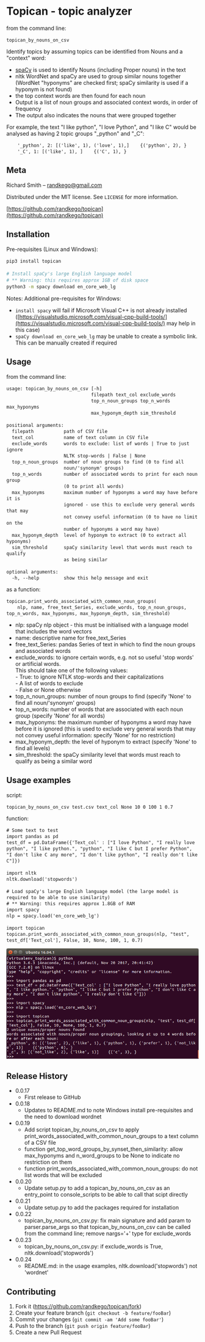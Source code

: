# Topican - topic analyzer

from  the command line:
```python3
topican_by_nouns_on_csv  
```
Identify topics by assuming topics can be identified from Nouns and a "context" word:  
- [spaCy](https://spacy.io/) is used to identify Nouns (including Proper nouns) in the text  
- nltk WordNet and spaCy are used to group similar nouns together (WordNet "hyponyms" are checked first; spaCy similarity is used if a hyponym is not found)  
- the top context words are then found for each noun  
- Output is a list of noun groups and associated context words, in order of frequency  
- The output also indicates the nouns that were grouped together

For example, the text "I like python", "I love Python", and "I like C" would be analysed as having 2 topic groups "_python" and "_C":
```python3
    '_python', 2: [('like', 1), ('love', 1),]    {('python', 2), }
    '_C', 1: [('like', 1), ]    {('C', 1), }
```

## Meta
Richard Smith – randkego@gmail.com

Distributed under the MIT license. See ``LICENSE`` for more information.

[https://github.com/randkego/topican](https://github.com/randkego/topican)

## Installation

Pre-requisites (Linux and Windows):

```sh
pip3 install topican

# Install spaCy's large English language model
# ** Warning: this requires approx 1GB of disk space
python3 -m spacy download en_core_web_lg

```

Notes: Additional pre-requisites for Windows:  
- ```install spacy``` will fail if Microsoft Visual C++ is not already installed 
([https://visualstudio.microsoft.com/visual-cpp-build-tools/](https://visualstudio.microsoft.com/visual-cpp-build-tools/) may help in this case)  
- ```spaCy download en_core_web_lg``` may be unable to create a symbolic link. This can be manually created if required


## Usage
from the command line:
```python3
usage: topican_by_nouns_on_csv [-h]
                               filepath text_col exclude_words
                               top_n_noun_groups top_n_words max_hyponyms
                               max_hyponym_depth sim_threshold

positional arguments:
  filepath           path of CSV file
  text_col           name of text column in CSV file
  exclude_words      words to exclude: list of words | True to just ignore
                     NLTK stop-words | False | None
  top_n_noun_groups  number of noun groups to find (0 to find all
                     noun/'synonym' groups)
  top_n_words        number of associated words to print for each noun group
                     (0 to print all words)
  max_hyponyms       maximum number of hyponyms a word may have before it is
                     ignored - use this to exclude very general words that may
                     not convey useful information (0 to have no limit on the
                     number of hyponyms a word may have)
  max_hyponym_depth  level of hyponym to extract (0 to extract all hyponyms)
  sim_threshold      spaCy similarity level that words must reach to qualify
                     as being similar

optional arguments:
  -h, --help         show this help message and exit
```

as a function:
```python3
topican.print_words_associated_with_common_noun_groups(
    nlp, name, free_text_Series, exclude_words, top_n_noun_groups, top_n_words, max_hyponyms, max_hyponym_depth, sim_threshold)
```
- nlp: spaCy nlp object - this must be initialised with a language model that includes the word vectors
- name: descriptive name for free_text_Series
- free_text_Series: pandas Series of text in which to find the noun groups and associated words
- exclude_words: to ignore certain words, e.g. not so useful 'stop words' or artificial words.  
  This should take one of the following values:  
  <nbsp>- True: to ignore NTLK stop-words and their capitalizations  
  <nbsp>- A list of words to exclude  
  <nbsp>- False or None otherwise
- top_n_noun_groups: number of noun groups to find (specify 'None' to find all noun/'synonym' groups)
- top_n_words: number of words that are associated with each noun group (specify 'None' for all words)
- max_hyponyms: the maximum number of hyponyms a word may have before it is ignored (this is used to
  exclude very general words that may not convey useful information: specify 'None' for no restriction)
- max_hyponym_depth: the level of hyponym to extract (specify 'None' to find all levels)
- sim_threshold: the spaCy similarity level that words must reach to qualify as being a similar word


## Usage examples
script:
```python3
topican_by_nouns_on_csv test.csv text_col None 10 0 100 1 0.7
```

function:
```python3
# Some text to test
import pandas as pd
test_df = pd.DataFrame({'Text_col' : ["I love Python", "I really love python", "I like python.", "python", "I like C but I prefer Python", "I don't like C any more", "I don't like python", "I really don't like C"]})

import nltk
nltk.download('stopwords')

# Load spaCy's large English language model (the large model is required to be able to use similarity)
# ** Warning: this requires approx 1.8GB of RAM
import spacy
nlp = spacy.load('en_core_web_lg')

import topican
topican.print_words_associated_with_common_noun_groups(nlp, "test", test_df['Text_col'], False, 10, None, 100, 1, 0.7)
```
![alt text](images/readme_usage_output.png "topican usage example")

## Release History

* 0.0.17
    * First release to GitHub
* 0.0.18
    * Updates to README.md to note Windows install pre-requisites and the need to download wordnet
* 0.0.19
    * Add script topican_by_nouns_on_csv to apply print_words_associated_with_common_noun_groups to a text column of a CSV file
    * function get_top_word_groups_by_synset_then_similarity: allow max_hyponyms and n_word_groups to be None to indicate no restriction on them
    * function print_words_associated_with_common_noun_groups: do not list words that will be excluded
* 0.0.20
    * Update setup.py to add a topican_by_nouns_on_csv as an entry_point to console_scripts to be able to call that scipt directly
* 0.0.21
    * Update setup.py to add the packages required for installation
* 0.0.22
    * topican_by_nouns_on_csv.py: fix main signature and add param to parser.parse_args so that topican_by_nouns_on_csv can be called from the command line; remove nargs='+' type for exclude_words
* 0.0.23
    * topican_by_nouns_on_csv.py: if exclude_words is True, nltk.download('stopwords')
* 0.0.24
    * README.md: in the usage examples, nltk.download('stopwords') not 'wordnet'
    
## Contributing

1. Fork it (<https://github.com/randkego/topican/fork>)
2. Create your feature branch (`git checkout -b feature/fooBar`)
3. Commit your changes (`git commit -am 'Add some fooBar'`)
4. Push to the branch (`git push origin feature/fooBar`)
5. Create a new Pull Request

<!-- Markdown link & img dfn's -->
[wiki]: https://github.com/randkego/topican/wiki
